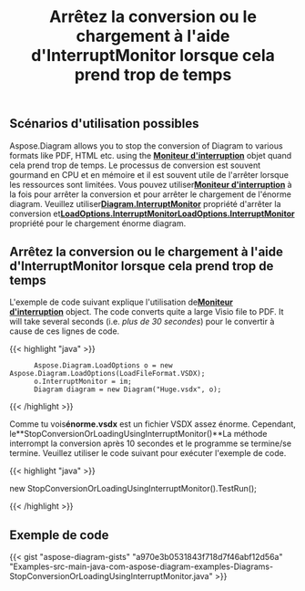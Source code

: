 ﻿---
title: Arrêtez la conversion ou le chargement à l'aide d'InterruptMonitor lorsque cela prend trop de temps
type: docs
weight: 30
url: /fr/java/stop-conversion-or-loading-using-interruptmonitor-when-it-is-taking-too-long/
---
## **Scénarios d'utilisation possibles**

Aspose.Diagram allows you to stop the conversion of Diagram to various formats like PDF, HTML etc. using the [**Moniteur d'interruption**](https://reference.aspose.com/diagram/java/com.aspose.diagram/InterruptMonitor) objet quand cela prend trop de temps. Le processus de conversion est souvent gourmand en CPU et en mémoire et il est souvent utile de l'arrêter lorsque les ressources sont limitées. Vous pouvez utiliser[**Moniteur d'interruption**](https://reference.aspose.com/diagram/java/com.aspose.diagram/InterruptMonitor) à la fois pour arrêter la conversion et pour arrêter le chargement de l'énorme diagram. Veuillez utiliser[**Diagram.InterruptMonitor**](https://reference.aspose.com/diagram/java/com.aspose.diagram/loadoptions#InterruptMonitor) propriété d'arrêter la conversion et[**LoadOptions.InterruptMonitorLoadOptions.InterruptMonitor**](https://reference.aspose.com/diagram/java/com.aspose.diagram/loadoptions#InterruptMonitor) propriété pour le chargement énorme diagram.

## **Arrêtez la conversion ou le chargement à l'aide d'InterruptMonitor lorsque cela prend trop de temps**

L'exemple de code suivant explique l'utilisation de[**Moniteur d'interruption**](https://reference.aspose.com/diagram/java/com.aspose.diagram/InterruptMonitor) object. The code converts quite a large Visio file to PDF. It will take several seconds (i.e. *plus de 30 secondes*) pour le convertir à cause de ces lignes de code.

{{< highlight "java" >}}

	      Aspose.Diagram.LoadOptions o = new Aspose.Diagram.LoadOptions(LoadFileFormat.VSDX);
	      o.InterruptMonitor = im;
	      Diagram diagram = new Diagram("Huge.vsdx", o);

{{< /highlight >}}

 Comme tu vois**énorme.vsdx** est un fichier VSDX assez énorme. Cependant, le**StopConversionOrLoadingUsingInterruptMonitor()**La méthode interrompt la conversion après 10 secondes et le programme se termine/se termine. Veuillez utiliser le code suivant pour exécuter l'exemple de code.

{{< highlight "java" >}}

 new StopConversionOrLoadingUsingInterruptMonitor().TestRun();

{{< /highlight >}}

## **Exemple de code**
{{< gist "aspose-diagram-gists" "a970e3b0531843f718d7f46abf12d56a" "Examples-src-main-java-com-aspose-diagram-examples-Diagrams-StopConversionOrLoadingUsingInterruptMonitor.java" >}}
